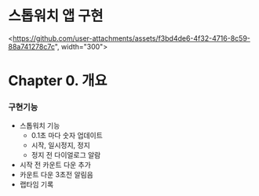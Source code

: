 # 스톱워치 앱 구현

<https://github.com/user-attachments/assets/f3bd4de6-4f32-4716-8c59-88a741278c7c", width="300">

# Chapter 0. 개요

### 구현기능

- 스톱워치 기능
    - 0.1초 마다 숫자 업데이트
    - 시작, 일시정지, 정지
    - 정지 전 다이얼로그 알람
- 시작 전 카운트 다운 추가
- 카운트 다운 3초전 알림음
- 랩타임 기록
